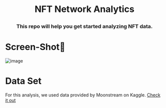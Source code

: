 # <p align="center"> NFT Network Analytics</p>
### <p align="center">This repo will help you get started analyzing NFT data.</p>

# Screen-Shot📸

 ![image](https://user-images.githubusercontent.com/69895353/206014839-adcb022d-c1ea-4afb-87d3-9b1a41db9cae.png)


 # Data Set 
 For this analysis, we used data provided by Moonstream on Kaggle. [Check it out](https://www.kaggle.com/code/simiotic/ethereum-nft-analysis/data)
